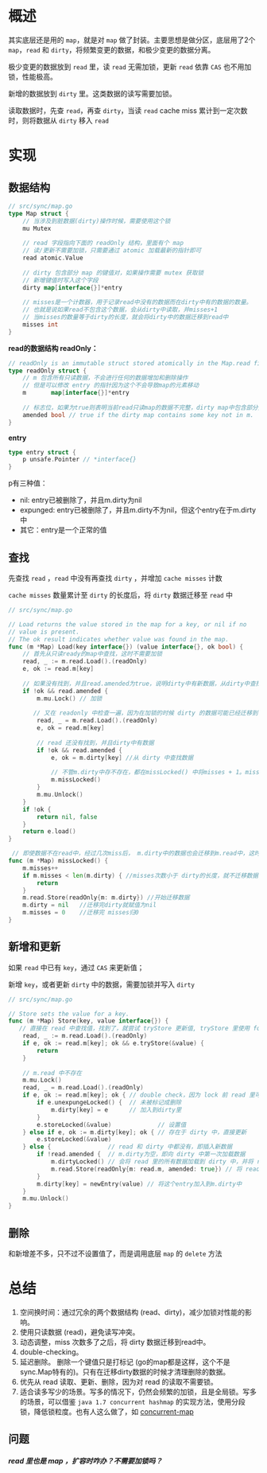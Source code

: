 # 概述
其实底层还是用的 `map`，就是对 `map` 做了封装。主要思想是做分区，底层用了2个 `map`，`read` 和 `dirty`，将频繁变更的数据，和极少变更的数据分离。

极少变更的数据放到 `read` 里，读 `read` 无需加锁，更新 `read` 依靠 `CAS` 也不用加锁，性能极高。

新增的数据放到 `dirty` 里。这类数据的读写需要加锁。

读取数据时，先查 `read`，再查 `dirty`，当读 `read` cache miss 累计到一定次数时，则将数据从 `dirty` 移入 `read`



# 实现

## 数据结构

```go
// src/sync/map.go
type Map struct {
    // 当涉及到脏数据(dirty)操作时候，需要使用这个锁
    mu Mutex
    
    // read 字段指向下面的 readOnly 结构，里面有个 map
    // 读/更新不需要加锁，只需要通过 atomic 加载最新的指针即可
    read atomic.Value 
    
    // dirty 包含部分 map 的键值对，如果操作需要 mutex 获取锁
    // 新增键值时写入这个字段
    dirty map[interface{}]*entry
    
    // misses是一个计数器，用于记录read中没有的数据而在dirty中有的数据的数量。
    // 也就是说如果read不包含这个数据，会从dirty中读取，并misses+1
    // 当misses的数量等于dirty的长度，就会将dirty中的数据迁移到read中
    misses int
}
```



**read的数据结构 readOnly：**

```go
// readOnly is an immutable struct stored atomically in the Map.read field.
type readOnly struct {
    // m 包含所有只读数据，不会进行任何的数据增加和删除操作 
    // 但是可以修改 entry 的指针因为这个不会导致map的元素移动
    m       map[interface{}]*entry
    
    // 标志位，如果为true则表明当前read只读map的数据不完整，dirty map中包含部分数据
    amended bool // true if the dirty map contains some key not in m.
}
```



**entry**

```go
type entry struct {
    p unsafe.Pointer // *interface{}
}
```
p有三种值：
- nil: entry已被删除了，并且m.dirty为nil
- expunged: entry已被删除了，并且m.dirty不为nil，但这个entry在于m.dirty中
- 其它：entry是一个正常的值



## 查找

先查找 `read` ，`read` 中没有再查找 `dirty` ，并增加 `cache misses` 计数

`cache misses` 数量累计至 `dirty` 的长度后，将 `dirty` 数据迁移至 `read` 中

```go
// src/sync/map.go

// Load returns the value stored in the map for a key, or nil if no
// value is present.
// The ok result indicates whether value was found in the map.
func (m *Map) Load(key interface{}) (value interface{}, ok bool) {
    // 首先从只读ready的map中查找，这时不需要加锁
    read, _ := m.read.Load().(readOnly)
    e, ok := read.m[key]
    
    // 如果没有找到，并且read.amended为true，说明dirty中有新数据，从dirty中查找，开始加锁了
    if !ok && read.amended {
        m.mu.Lock() // 加锁
        
       // 又在 readonly 中检查一遍，因为在加锁的时候 dirty 的数据可能已经迁移到了read中
        read, _ = m.read.Load().(readOnly)
        e, ok = read.m[key]
        
        // read 还没有找到，并且dirty中有数据
        if !ok && read.amended {
            e, ok = m.dirty[key] //从 dirty 中查找数据
            
            // 不管m.dirty中存不存在，都在missLocked() 中将misses + 1。misses = len(m.dirty)时就会把m.dirty中的数据迁移到m.read中
            m.missLocked()
        }
        m.mu.Unlock()
    }
    if !ok {
        return nil, false
    }
    return e.load()
}

 // 即使数据不在read中，经过几次miss后， m.dirty中的数据也会迁移到m.read中，这时又可以从read中查找。
func (m *Map) missLocked() {
    m.misses++
    if m.misses < len(m.dirty) { //misses次数小于 dirty的长度，就不迁移数据，直接返回
        return
    }
    m.read.Store(readOnly{m: m.dirty}) //开始迁移数据
    m.dirty = nil   //迁移完dirty就赋值为nil
    m.misses = 0    //迁移完 misses归0
}
```



## 新增和更新

如果 `read` 中已有 `key`，通过 `CAS` 来更新值；

新增 `key`，或者更新 `dirty` 中的数据，需要加锁并写入 `dirty`

```go
// src/sync/map.go

// Store sets the value for a key.
func (m *Map) Store(key, value interface{}) {
   // 直接在 read 中查找值，找到了，就尝试 tryStore 更新值, tryStore 里使用 for 循环 + CAS 的方式进行更新
    read, _ := m.read.Load().(readOnly)
    if e, ok := read.m[key]; ok && e.tryStore(&value) {
        return
    }
    
    // m.read 中不存在
    m.mu.Lock()
    read, _ = m.read.Load().(readOnly)
    if e, ok := read.m[key]; ok { // double check，因为 lock 前 read 里可能又有了
        if e.unexpungeLocked() {  // 未被标记成删除
            m.dirty[key] = e      // 加入到dirty里
        }
        e.storeLocked(&value)             // 设置值
    } else if e, ok := m.dirty[key]; ok { // 存在于 dirty 中，直接更新
        e.storeLocked(&value)
    } else {                // read 和 dirty 中都没有，即插入新数据
        if !read.amended {  // m.dirty为空，即向 dirty 中第一次加载数据
            m.dirtyLocked() // 会将 read 里的所有数据加载到 dirty 中，并将 read 里的键值标记为 expunged
            m.read.Store(readOnly{m: read.m, amended: true}) // 将 read.amended 字段标记为true，下次查找会启用dirty查找
        }
        m.dirty[key] = newEntry(value) // 将这个entry加入到m.dirty中
    }
    m.mu.Unlock()
}
```



## 删除

和新增差不多，只不过不设置值了，而是调用底层 `map` 的 `delete` 方法




# 总结
1. 空间换时间：通过冗余的两个数据结构 (read、dirty)，减少加锁对性能的影响。
2. 使用只读数据 (read)，避免读写冲突。
3. 动态调整，miss 次数多了之后，将 dirty 数据迁移到read中。
4. double-checking。
5. 延迟删除。 删除一个键值只是打标记 (go的map都是这样，这个不是sync.Map特有的)。只有在迁移dirty数据的时候才清理删除的数据。
6. 优先从 read 读取、更新、删除，因为对 read 的读取不需要锁。
7. 适合读多写少的场景。写多的情况下，仍然会频繁的加锁，且是全局锁。写多的场景，可以借鉴 `java 1.7 concurrent hashmap` 的实现方法，使用分段锁，降低锁粒度。也有人这么做了，如 [concurrent-map](https://github.com/orcaman/concurrent-map)





## 问题

##### read 里也是 map ，扩容时咋办？不需要加锁吗？

